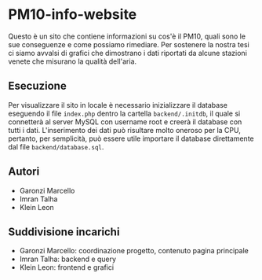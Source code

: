 # PM10-info-website

Questo è un sito che contiene informazioni su cos'è il PM10, quali sono le sue conseguenze e come possiamo rimediare. Per sostenere la nostra tesi ci siamo avvalsi di grafici che dimostrano i dati riportati da alcune stazioni venete che misurano la qualità dell'aria.

## Esecuzione

Per visualizzare il sito in locale è necessario inizializzare il database eseguendo il file `index.php` dentro la cartella `backend/.initdb`, il quale si connetterà al server MySQL con username root e creerà il database con tutti i dati. L'inserimento dei dati può risultare molto oneroso per la CPU, pertanto, per semplicità, può essere utile importare il database direttamente dal file `backend/database.sql`.

## Autori

- Garonzi Marcello
- Imran Talha
- Klein Leon

## Suddivisione incarichi

- Garonzi Marcello: coordinazione progetto, contenuto pagina principale
- Imran Talha: backend e query
- Klein Leon: frontend e grafici
